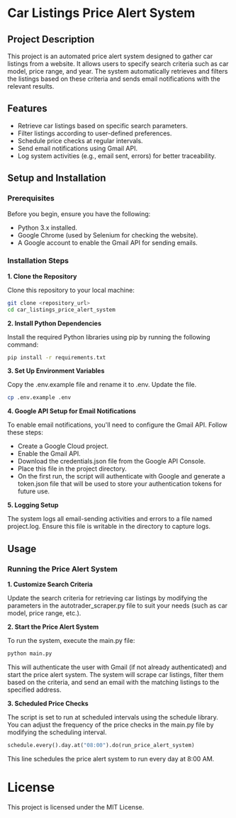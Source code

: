 # Car Listings Price Alert System
## Project Description
This project is an automated price alert system designed to gather car listings from a website. It allows users to specify search criteria such as car model, price range, and year. The system automatically retrieves and filters the listings based on these criteria and sends email notifications with the relevant results.

## Features
- Retrieve car listings based on specific search parameters.
- Filter listings according to user-defined preferences.
- Schedule price checks at regular intervals.
- Send email notifications using Gmail API.
- Log system activities (e.g., email sent, errors) for better traceability.

## Setup and Installation
### Prerequisites
Before you begin, ensure you have the following:
- Python 3.x installed.
- Google Chrome (used by Selenium for checking the website).
- A Google account to enable the Gmail API for sending emails.

### Installation Steps
**1. Clone the Repository**

Clone this repository to your local machine:
```bash
git clone <repository_url>
cd car_listings_price_alert_system
```

**2. Install Python Dependencies**

Install the required Python libraries using pip by running the following command: 
```bash
pip install -r requirements.txt
```

**3. Set Up Environment Variables**

Copy the .env.example file and rename it to .env. Update the file. 
```bash
cp .env.example .env
```
**4. Google API Setup for Email Notifications**

To enable email notifications, you'll need to configure the Gmail API. Follow these steps:

- Create a Google Cloud project.
- Enable the Gmail API.
- Download the credentials.json file from the Google API Console.
- Place this file in the project directory.
- On the first run, the script will authenticate with Google and generate a token.json file that will be used to store your authentication tokens for future use.

**5. Logging Setup**

The system logs all email-sending activities and errors to a file named project.log. Ensure this file is writable in the directory to capture logs.

## Usage
### Running the Price Alert System
**1. Customize Search Criteria**

Update the search criteria for retrieving car listings by modifying the parameters in the autotrader_scraper.py file to suit your needs (such as car model, price range, etc.).

**2. Start the Price Alert System**

To run the system, execute the main.py file: 
```python
python main.py
```
This will authenticate the user with Gmail (if not already authenticated) and start the price alert system. The system will scrape car listings, filter them based on the criteria, and send an email with the matching listings to the specified address.

**3. Scheduled Price Checks**

The script is set to run at scheduled intervals using the schedule library. You can adjust the frequency of the price checks in the main.py file by modifying the scheduling interval.
```python
schedule.every().day.at("08:00").do(run_price_alert_system)
```
This line schedules the price alert system to run every day at 8:00 AM.

# License
This project is licensed under the MIT License.
